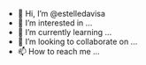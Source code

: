 - 👋 Hi, I’m @estelledavisa
- 👀 I’m interested in ...
- 🌱 I’m currently learning ...
- 💞️ I’m looking to collaborate on ...
- 📫 How to reach me ...

<!---
estelledavisa/estelledavisa is a ✨ special ✨ repository because its `README.md` (this file) appears on your GitHub profile.
You can click the Preview link to take a look at your changes.
--->
